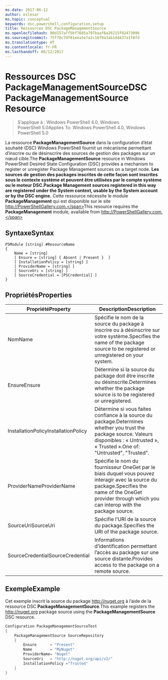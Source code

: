 ```yaml
---
ms.date: 2017-06-12
author: eslesar
ms.topic: conceptual
keywords: dsc,powershell,configuration,setup
title: Ressources DSC PackageManagementSource
ms.openlocfilehash: 80d157aff5bf7685a797baaf6a26215f02473096
ms.sourcegitcommit: 75f70c7df01eea5e7a2c16f9a3ab1dd437a1f8fd
ms.translationtype: HT
ms.contentlocale: fr-FR
ms.lasthandoff: 06/12/2017
---
```

# <a name="dsc-packagemanagementsource-resource"></a><span data-ttu-id="fb96f-103">Ressources DSC PackageManagementSource</span><span class="sxs-lookup"><span data-stu-id="fb96f-103">DSC PackageManagementSource Resource</span></span>

> <span data-ttu-id="fb96f-104">S’applique à : Windows PowerShell 4.0, Windows PowerShell 5.0</span><span class="sxs-lookup"><span data-stu-id="fb96f-104">Applies To: Windows PowerShell 4.0, Windows PowerShell 5.0</span></span>

<span data-ttu-id="fb96f-105">La ressource **PackageManagementSource** dans la configuration d’état souhaité (DSC) Windows PowerShell fournit un mécanisme permettant d’inscrire ou de désinscrire des sources de gestion des packages sur un nœud cible.</span><span class="sxs-lookup"><span data-stu-id="fb96f-105">The **PackageManagementSource** resource in Windows PowerShell Desired State Configuration (DSC) provides a mechanism to register or unregister Package Management sources on a target node.</span></span> <span data-ttu-id="fb96f-106">**Les sources de gestion des packages inscrites de cette façon sont inscrites sous le contexte système et peuvent être utilisées par le compte système ou le moteur DSC.**</span><span class="sxs-lookup"><span data-stu-id="fb96f-106">**Package Management sources registered in this way are registered under the System context, usable by the System account or by the DSC engine.**</span></span> <span data-ttu-id="fb96f-107">Cette ressource nécessite le module **PackageManagement** qui est disponible sur le site http://PowerShellGallery.com.</span><span class="sxs-lookup"><span data-stu-id="fb96f-107">This resource requires the **PackageManagement** module, available from http://PowerShellGallery.com.</span></span>

## <a name="syntax"></a><span data-ttu-id="fb96f-108">Syntaxe</span><span class="sxs-lookup"><span data-stu-id="fb96f-108">Syntax</span></span>

```
PSModule [string] #ResourceName
{
    Name = [string]
    [ Ensure = [string] { Absent | Present }  ]
    [ InstallationPolicy = [string] ]
    [ ProviderName = [string] ]
    [ SourceUri = [string] ]
    [ SourceCredential = [PSCredential] ]
}
```

## <a name="properties"></a><span data-ttu-id="fb96f-109">Propriétés</span><span class="sxs-lookup"><span data-stu-id="fb96f-109">Properties</span></span>
|  <span data-ttu-id="fb96f-110">Propriété</span><span class="sxs-lookup"><span data-stu-id="fb96f-110">Property</span></span>  |  <span data-ttu-id="fb96f-111">Description</span><span class="sxs-lookup"><span data-stu-id="fb96f-111">Description</span></span>   | 
|---|---| 
| <span data-ttu-id="fb96f-112">Nom</span><span class="sxs-lookup"><span data-stu-id="fb96f-112">Name</span></span>| <span data-ttu-id="fb96f-113">Spécifie le nom de la source du package à inscrire ou à désinscrire sur votre système.</span><span class="sxs-lookup"><span data-stu-id="fb96f-113">Specifies the name of the package source to be registered or unregistered on your system.</span></span>| 
| <span data-ttu-id="fb96f-114">Ensure</span><span class="sxs-lookup"><span data-stu-id="fb96f-114">Ensure</span></span>| <span data-ttu-id="fb96f-115">Détermine si la source du package doit être inscrite ou désinscrite.</span><span class="sxs-lookup"><span data-stu-id="fb96f-115">Determines whether the package source is to be registered or unregistered.</span></span>| 
| <span data-ttu-id="fb96f-116">InstallationPolicy</span><span class="sxs-lookup"><span data-stu-id="fb96f-116">InstallationPolicy</span></span>| <span data-ttu-id="fb96f-117">Détermine si vous faites confiance à la source du package.</span><span class="sxs-lookup"><span data-stu-id="fb96f-117">Determines whether you trust the package source.</span></span> <span data-ttu-id="fb96f-118">Valeurs disponibles : « Untrusted », « Trusted ».</span><span class="sxs-lookup"><span data-stu-id="fb96f-118">One of: "Untrusted", "Trusted".</span></span>| 
| <span data-ttu-id="fb96f-119">ProviderName</span><span class="sxs-lookup"><span data-stu-id="fb96f-119">ProviderName</span></span>| <span data-ttu-id="fb96f-120">Spécifie le nom du fournisseur OneGet par le biais duquel vous pouvez interagir avec la source du package.</span><span class="sxs-lookup"><span data-stu-id="fb96f-120">Specifies the name of the OneGet provider through which you can interop with the package source.</span></span>| 
| <span data-ttu-id="fb96f-121">SourceUri</span><span class="sxs-lookup"><span data-stu-id="fb96f-121">SourceUri</span></span>| <span data-ttu-id="fb96f-122">Spécifie l’URI de la source du package.</span><span class="sxs-lookup"><span data-stu-id="fb96f-122">Specifies the URI of the package source.</span></span>| 
| <span data-ttu-id="fb96f-123">SourceCredential</span><span class="sxs-lookup"><span data-stu-id="fb96f-123">SourceCredential</span></span>| <span data-ttu-id="fb96f-124">Informations d’identification permettant l’accès au package sur une source distante.</span><span class="sxs-lookup"><span data-stu-id="fb96f-124">Provides access to the package on a remote source.</span></span>| 

## <a name="example"></a><span data-ttu-id="fb96f-125">Exemple</span><span class="sxs-lookup"><span data-stu-id="fb96f-125">Example</span></span>

<span data-ttu-id="fb96f-126">Cet exemple inscrit la source du package http://nuget.org à l’aide de la ressource DSC **PackageManagementSource**.</span><span class="sxs-lookup"><span data-stu-id="fb96f-126">This example registers the http://nuget.org package source using the **PackageManagementSource** DSC resource.</span></span>

```powershell
Configuration PackageManagementSourceTest
{    
    PackageManagementSource SourceRepository
    {
        Ensure      = "Present" 
        Name        = "MyNuget" 
        ProviderName= "Nuget" 
        SourceUri   = "http://nuget.org/api/v2/"   
        InstallationPolicy ="Trusted" 
    }
}
```

